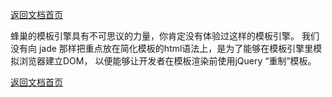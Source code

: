 [返回文档首页](../../README.md)


蜂巢的模板引擎具有不可思议的力量，你肯定没有体验过这样的模板引擎。
我们没有向 jade 那样把重点放在简化模板的html语法上，是为了能够在模板引擎里模拟浏览器建立DOM，
以便能够让开发者在模板渲染前使用jQuery “重制”模板。


[返回文档首页](../../README.md)